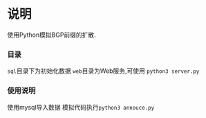# 说明
使用Python模拟BGP前缀的扩散.

### 目录
`sql`目录下为初始化数据
`web`目录为Web服务,可使用 `python3 server.py`

### 使用说明
使用mysql导入数据
模拟代码执行`python3 annouce.py`




